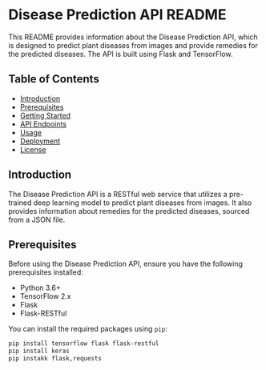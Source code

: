 # Disease Prediction API README

This README provides information about the Disease Prediction API, which is designed to predict plant diseases from images and provide remedies for the predicted diseases. The API is built using Flask and TensorFlow.

## Table of Contents
- [Introduction](#introduction)
- [Prerequisites](#prerequisites)
- [Getting Started](#getting-started)
- [API Endpoints](#api-endpoints)
- [Usage](#usage)
- [Deployment](#deployment)
- [License](#license)

## Introduction

The Disease Prediction API is a RESTful web service that utilizes a pre-trained deep learning model to predict plant diseases from images. It also provides information about remedies for the predicted diseases, sourced from a JSON file.

## Prerequisites

Before using the Disease Prediction API, ensure you have the following prerequisites installed:

- Python 3.6+
- TensorFlow 2.x
- Flask
- Flask-RESTful

You can install the required packages using `pip`:

```bash
pip install tensorflow flask flask-restful
pip install keras
pip instakk flask,requests

